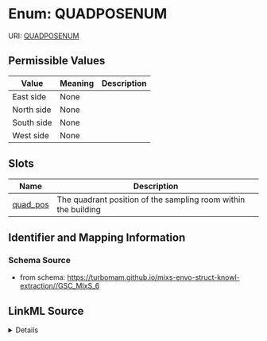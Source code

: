 # Enum: QUADPOSENUM



URI: [QUADPOSENUM](QUADPOSENUM)

## Permissible Values

| Value | Meaning | Description |
| --- | --- | --- |
| East side | None |  |
| North side | None |  |
| South side | None |  |
| West side | None |  |




## Slots

| Name | Description |
| ---  | --- |
| [quad_pos](quad_pos.md) | The quadrant position of the sampling room within the building |






## Identifier and Mapping Information







### Schema Source


* from schema: https://turbomam.github.io/mixs-envo-struct-knowl-extraction//GSC_MIxS_6




## LinkML Source

<details>
```yaml
name: QUAD_POS_ENUM
from_schema: https://turbomam.github.io/mixs-envo-struct-knowl-extraction//GSC_MIxS_6
rank: 1000
permissible_values:
  East side:
    text: East side
  North side:
    text: North side
  South side:
    text: South side
  West side:
    text: West side

```
</details>
